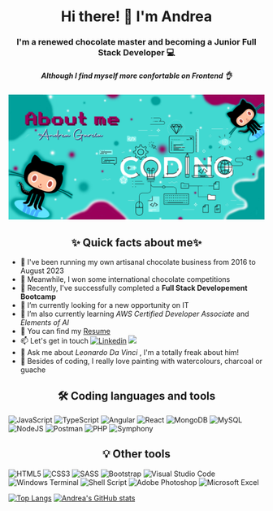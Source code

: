 <div align="center">
  <h1> Hi there! 👋 I'm Andrea </h1>
  <h3> I'm a renewed chocolate master and becoming a Junior Full Stack Developer 💻 </h3>
  <h5> Although I find myself more confortable on Frontend 👌</h5>
</div>
<img src="https://github.com/Andrea-GV/Andrea-GV/blob/main/Banner%20Andreav5.jpg" style="max-width: 100%">

<div >
  <h2 align="center">✨ Quick facts about me✨</h2>
  <ul>
    <li> 🍫 I've been running my own artisanal chocolate business from 2016 to August 2023 </li>
    <li> 🥇 Meanwhile, I won some international chocolate competitions </li>
    <li> 📝 Recently, I've successfully completed a <b> Full Stack Developement Bootcamp </b> </li>
    <li> 🔭 I’m currently looking for a new opportunity on IT </li>
    <li> 🌱 I’m also currently learning <i> AWS Certified Developer Associate </i> and <i> Elements of AI </i> </li>
    <li> 📝 You can find my <a href="https://drive.google.com/file/d/13DbwGqERIO3Sjv6mC0CYEoDdf2i3RqBm/view?usp=drive_link" alt="Resume"> Resume </a> </li>
    <li> 📫 Let's get in touch <a target="_blank" href="https://www.linkedin.com/in/andrea-garcia-valverde/" rel="follow"><img     src="https://img.shields.io/badge/LinkedIn-0077B5?style=for-the-badge&logo=linkedin&logoColor=white" alt="Linkedin" data-canonical-src="https://img.shields.io/badge/LinkedIn-0077B5?style=for-the-badge&amp;logo=linkedin&amp;logoColor=white" style="width: 10%;"></a> 
      <a target="_blank" href="https://github.com/Andrea-GV" rel="follow"><img src="https://img.shields.io/badge/github-%23121011.svg?style=for-the-badge&logo=github&logoColor=white"></a></li>
    <li> 💬 Ask me about <i> Leonardo Da Vinci </i>, I'm a totally freak about him! </li>
    <li> 🎨 Besides of coding, I really love painting with watercolours, charcoal or guache </li>
  </ul>
</div>

<h2 align="center"> 🛠️ Coding languages and tools </h2>

![JavaScript](https://img.shields.io/badge/javascript-%23323330.svg?style=for-the-badge&logo=javascript&logoColor=%23F7DF1E)
![TypeScript](https://img.shields.io/badge/typescript-%23007ACC.svg?style=for-the-badge&logo=typescript&logoColor=white)
![Angular](https://img.shields.io/badge/angular-%23DD0031.svg?style=for-the-badge&logo=angular&logoColor=white)
![React](https://img.shields.io/badge/react-%2320232a.svg?style=for-the-badge&logo=react&logoColor=%2361DAFB)
![MongoDB](https://img.shields.io/badge/MongoDB-%234ea94b.svg?style=for-the-badge&logo=mongodb&logoColor=white)
![MySQL](https://img.shields.io/badge/mysql-4479A1.svg?style=for-the-badge&logo=mysql&logoColor=white) 
![NodeJS](https://img.shields.io/badge/node.js-6DA55F?style=for-the-badge&logo=node.js&logoColor=white)
![Postman](https://img.shields.io/badge/Postman-FF6C37?style=for-the-badge&logo=postman&logoColor=white)
![PHP](https://img.shields.io/badge/php-%23777BB4.svg?style=for-the-badge&logo=php&logoColor=white)
![Symphony](https://img.shields.io/badge/symfony-%23000000.svg?style=for-the-badge&logo=symfony&logoColor=white)

<h2 align="center"> 💡 Other tools </h2>


![HTML5](https://img.shields.io/badge/html5-%23E34F26.svg?style=for-the-badge&logo=html5&logoColor=white)
![CSS3](https://img.shields.io/badge/css3-%231572B6.svg?style=for-the-badge&logo=css3&logoColor=white)
![SASS](https://img.shields.io/badge/SASS-hotpink.svg?style=for-the-badge&logo=SASS&logoColor=white)
![Bootstrap](https://img.shields.io/badge/bootstrap-%238511FA.svg?style=for-the-badge&logo=bootstrap&logoColor=white)
![Visual Studio Code](https://img.shields.io/badge/Visual%20Studio%20Code-0078d7.svg?style=for-the-badge&logo=visual-studio-code&logoColor=white)
![Windows Terminal](https://img.shields.io/badge/Windows%20Terminal-%234D4D4D.svg?style=for-the-badge&logo=windows-terminal&logoColor=white)
![Shell Script](https://img.shields.io/badge/shell_script-%23121011.svg?style=for-the-badge&logo=gnu-bash&logoColor=white)
![Adobe Photoshop](https://img.shields.io/badge/adobe%20photoshop-%2331A8FF.svg?style=for-the-badge&logo=adobe%20photoshop&logoColor=white)
![Microsoft Excel](https://img.shields.io/badge/Microsoft_Excel-217346?style=for-the-badge&logo=microsoft-excel&logoColor=white)

[![Top Langs](https://github-readme-stats.vercel.app/api/top-langs/?username=Andrea-GV&layout=donut&size_weight=0.5&count_weight=0.5&langs_count=8&theme=transparent)](https://github.com/Andrea-GV)
[![Andrea's GitHub stats](https://github-readme-stats.vercel.app/api?username=Andrea-GV&theme=transparent)](https://github.com/Andrea-GV)
